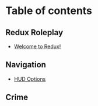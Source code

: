 # Table of contents

## Redux Roleplay

* [Welcome to Redux!](README.md)

## Navigation

* [HUD Options](navigation/hud.md)

## Crime
